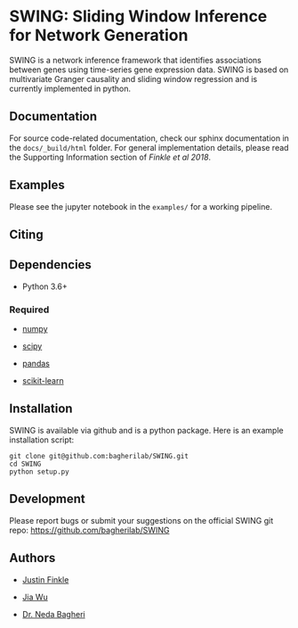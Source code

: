 SWING: Sliding Window Inference for Network Generation
=======================================

SWING is a network inference framework that identifies associations between genes using time-series gene expression data. SWING is based on multivariate Granger causality and sliding window regression and is currently implemented in python. 

Documentation
-------------
For source code-related documentation, check our sphinx documentation in the `docs/_build/html` folder. For general implementation details, please read the Supporting Information section of *Finkle et al 2018*.

Examples
--------
Please see the jupyter notebook in the `examples/` for a working pipeline.

Citing
------

Dependencies
------------

- Python 3.6+

### Required

- [numpy](http://www.numpy.org/)

- [scipy](http://www.scipy.org/)

- [pandas](http://pandas.pydata.org/)

- [scikit-learn](http://scikit-learn.org/stable/)

Installation
------------
SWING is available via github and is a python package. Here is an example installation script:
```
git clone git@github.com:bagherilab/SWING.git
cd SWING
python setup.py
```
 
Development
-----------
Please report bugs or submit your suggestions on the official SWING git repo:
https://github.com/bagherilab/SWING

Authors
-----------

- [Justin Finkle](https://github.com/justinfinkle)

- [Jia Wu](https://github.com/jiawu)

- [Dr. Neda Bagheri](http://www.mccormick.northwestern.edu/research-faculty/directory/profiles/bagheri-neda.html)
